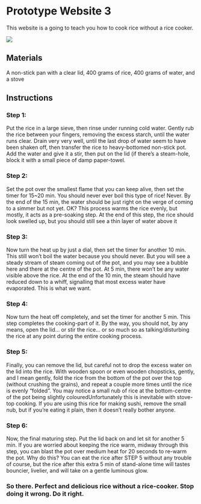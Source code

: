 <!DOCTYPE html>
<head>
    <h1>Prototype Website 3
    </h1>
</head>
<body>
    <p>This website is a going to teach you how to cook rice without a rice cooker.
    </p>
<img src="https://learn.compactappliance.com/wp-content/uploads/2012/03/rice-cooker.jpg"/>
    <h2>Materials
    </h2>
    <p>A non-stick pan with a clear lid, 400 grams of rice, 400 grams of water, and a stove
    </p>
    <h2>Instructions
    </h2>
    <h3>Step 1:
    </h3>
    <p> Put the rice in a large sieve, then rinse under running cold water.  Gently rub the rice between your fingers, removing the excess starch, until the water runs clear.  Drain very very well, until the last drop of water seem to have been shaken off, then transfer the rice to heavy-bottomed non-stick pot.  Add the water and give it a stir, then put on the lid (if there’s a steam-hole, block it with a small piece of damp paper-towel.
    </p>
    <h3>Step 2:
    </h3>
    <p>Set the pot over the smallest flame that you can keep alive, then set the timer for 15~20 min. You should never ever boil this type of rice!  Never. By the end of the 15 min, the water should be just right on the verge of coming to a simmer but not yet.  OK?  This process warms the rice evenly, but mostly, it acts as a pre-soaking step.  At the end of this step, the rice should look swelled up, but you should still see a thin layer of water above it
    </p>
    <h3>Step 3:
    </h3>
    <p> Now turn the heat up by just a dial, then set the timer for another 10 min. This still won’t boil the water because you should never. But you will see a steady stream of steam coming out of the pot, and you may see a bubble here and there at the centre of the pot.  At 5 min, there won’t be any water visible above the rice.  At the end of the 10 min, the steam should have reduced down to a whiff, signalling that most excess water have evaporated. This is what we want.
    </p>
    <h3>Step 4:
    </h3>
    <p>Now turn the heat off completely, and set the timer for another 5 min. This step completes the cooking-part of it.  By the way, you should not, by any means, open the lid… or stir the rice… or so much so as talking/disturbing the rice at any point during the entire cooking process. 
    </p>
    <h3>Step 5:
    </h3>
    <p>Finally, you can remove the lid, but careful not to drop the excess water on the lid into the rice. With wooden spoon or even wooden chopsticks, gently, and I mean gently, fold the rice from the bottom of the pot over the top (without crushing the grains), and repeat a couple more times until the rice is evenly “folded”. You may notice a small nub of rice at the bottom-centre of the pot being slightly colouredUnfortunately this is inevitable with stove-top cooking. If you are using this rice for making sushi, remove the small nub, but if you’re eating it plain, then it doesn’t really bother anyone.
    </p>
    <h3>Step 6:
    </h3>
    <p>Now, the final maturing step.  Put the lid back on and let sit for another 5 min.  If you are worried about keeping the rice warm, midway through this step, you can blast the pot over medium heat for 20 seconds to re-warm the pot.  Why do this?  You can eat the rice after STEP 5 without any trouble of course, but the rice after this extra 5 min of stand-alone time will tastes bouncier, livelier, and will take on a gentle luminous glow.
    </p>
    <h3>So there. Perfect and delicious rice without a rice-cooker. Stop doing it wrong. Do it right.
    </h3>
